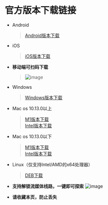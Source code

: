 # 官方版本下载链接
* Android
    > [Android版本下载](http://dl.aillnet.cn/quickq/download/quickq-sm.apk)
* iOS
    > [iOS版本下载](https://js66.fun/apps)
*   **移动端可扫码下载**
    >![image](https://user-images.githubusercontent.com/94595489/142379188-c85e8f8b-377b-45c1-873c-8d4f57f17df9.png)
* Windows
    > [Windows版本下载](https://dl.js7.link/quickq/download/win32-67-installer.exe)
* Mac os 10.13.0以上
     > [M1版本下载](https://dl.js7.link/quickq/download/darwin-quickq-arm.dmg)                                                                                                        
     [Intel版本下载](https://dl.js7.link/quickq/download/darwin-quickq.dmg)
* Mac os 10.13.0以下
     > [M1版本下载](https://dl.js7.link/quickq/download/QuickQ-for-macOS-arm.zip)                                                                                                        
     [Intel版本下载](https://dl.js7.link/quickq/download/QuickQ-for-macOS.zip)
* Linux（仅支持Intel/AMD的x64处理器）
     > [DEB下载](https://dl.js7.link/quickq/download/linux-quickq.deb)
     
* **支持解锁流媒体线路，一键即可探索**
![image](https://user-images.githubusercontent.com/94595489/142841552-fb54ad2b-d759-46e9-a24c-a3c53ed086af.png)
* **请收藏本页，防止丢失**
